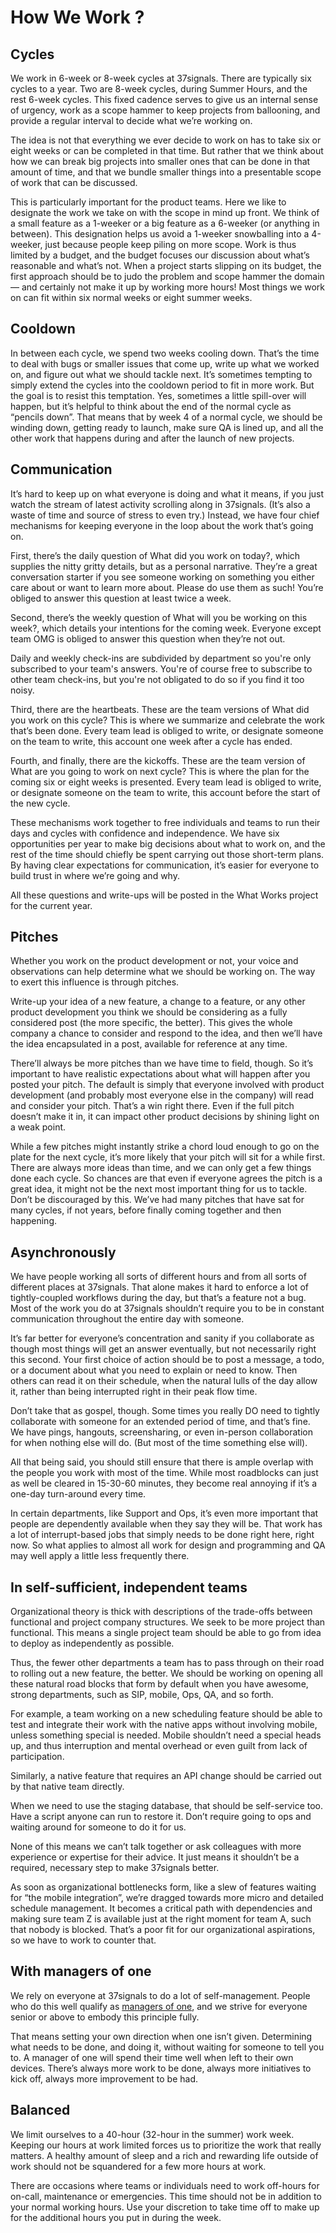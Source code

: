 # How We Work ?

## Cycles

We work in 6-week or 8-week cycles at 37signals. There are typically six cycles to a year. Two are 8-week cycles, during Summer Hours, and the rest 6-week cycles. This fixed cadence serves to give us an internal sense of urgency, work as a scope hammer to keep projects from ballooning, and provide a regular interval to decide what we’re working on.

The idea is not that everything we ever decide to work on has to take six or eight weeks or can be completed in that time. But rather that we think about how we can break big projects into smaller ones that can be done in that amount of time, and that we bundle smaller things into a presentable scope of work that can be discussed.

This is particularly important for the product teams. Here we like to designate the work we take on with the scope in mind up front. We think of a small feature as a 1-weeker or a big feature as a 6-weeker (or anything in between). This designation helps us avoid a 1-weeker snowballing into a 4-weeker, just because people keep piling on more scope. Work is thus limited by a budget, and the budget focuses our discussion about what’s reasonable and what’s not. When a project starts slipping on its budget, the first approach should be to judo the problem and scope hammer the domain — and certainly not make it up by working more hours! Most things we work on can fit within six normal weeks or eight summer weeks.

## Cooldown

In between each cycle, we spend two weeks cooling down. That’s the time to deal with bugs or smaller issues that come up, write up what we worked on, and figure out what we should tackle next. It’s sometimes tempting to simply extend the cycles into the cooldown period to fit in more work. But the goal is to resist this temptation. Yes, sometimes a little spill-over will happen, but it’s helpful to think about the end of the normal cycle as “pencils down”. That means that by week 4 of a normal cycle, we should be winding down, getting ready to launch, make sure QA is lined up, and all the other work that happens during and after the launch of new projects.

## Communication

It’s hard to keep up on what everyone is doing and what it means, if you just watch the stream of latest activity scrolling along in 37signals. (It’s also a waste of time and source of stress to even try.) Instead, we have four chief mechanisms for keeping everyone in the loop about the work that’s going on.

First, there’s the daily question of What did you work on today?, which supplies the nitty gritty details, but as a personal narrative. They’re a great conversation starter if you see someone working on something you either care about or want to learn more about. Please do use them as such! You’re obliged to answer this question at least twice a week.

Second, there’s the weekly question of What will you be working on this week?, which details your intentions for the coming week. Everyone except team OMG is obliged to answer this question when they’re not out.

Daily and weekly check-ins are subdivided by department so you're only subscribed to your team's answers. You're of course free to subscribe to other team check-ins, but you're not obligated to do so if you find it too noisy.

Third, there are the heartbeats. These are the team versions of What did you work on this cycle? This is where we summarize and celebrate the work that’s been done. Every team lead is obliged to write, or designate someone on the team to write, this account one week after a cycle has ended.

Fourth, and finally, there are the kickoffs. These are the team version of What are you going to work on next cycle? This is where the plan for the coming six or eight weeks is presented. Every team lead is obliged to write, or designate someone on the team to write, this account before the start of the new cycle. 

These mechanisms work together to free individuals and teams to run their days and cycles with confidence and independence. We have six opportunities per year to make big decisions about what to work on, and the rest of the time should chiefly be spent carrying out those short-term plans. By having clear expectations for communication, it’s easier for everyone to build trust in where we’re going and why.

All these questions and write-ups will be posted in the What Works project for the current year.

## Pitches

Whether you work on the product development or not, your voice and observations can help determine what we should be working on. The way to exert this influence is through pitches.

Write-up your idea of a new feature, a change to a feature, or any other product development you think we should be considering as a fully considered post (the more specific, the better). This gives the whole company a chance to consider and respond to the idea, and then we’ll have the idea encapsulated in a post, available for reference at any time.

There’ll always be more pitches than we have time to field, though. So it’s important to have realistic expectations about what will happen after you posted your pitch. The default is simply that everyone involved with product development (and probably most everyone else in the company) will read and consider your pitch. That’s a win right there. Even if the full pitch doesn’t make it in, it can impact other product decisions by shining light on a weak point.

While a few pitches might instantly strike a chord loud enough to go on the plate for the next cycle, it’s more likely that your pitch will sit for a while first. There are always more ideas than time, and we can only get a few things done each cycle. So chances are that even if everyone agrees the pitch is a great idea, it might not be the next most important thing for us to tackle. Don’t be discouraged by this. We’ve had many pitches that have sat for many cycles, if not years, before finally coming together and then happening.

## Asynchronously

We have people working all sorts of different hours and from all sorts of different places at 37signals. That alone makes it hard to enforce a lot of tightly-coupled workflows during the day, but that’s a feature not a bug. Most of the work you do at 37signals shouldn’t require you to be in constant communication throughout the entire day with someone.

It’s far better for everyone’s concentration and sanity if you collaborate as though most things will get an answer eventually, but not necessarily right this second. Your first choice of action should be to post a message, a todo, or a document about what you need to explain or need to know. Then others can read it on their schedule, when the natural lulls of the day allow it, rather than being interrupted right in their peak flow time.

Don’t take that as gospel, though. Some times you really DO need to tightly collaborate with someone for an extended period of time, and that’s fine. We have pings, hangouts, screensharing, or even in-person collaboration for when nothing else will do. (But most of the time something else will).

All that being said, you should still ensure that there is ample overlap with the people you work with most of the time. While most roadblocks can just as well be cleared in 15-30-60 minutes, they become real annoying if it’s a one-day turn-around every time.

In certain departments, like Support and Ops, it’s even more important that people are dependently available when they say they will be. That work has a lot of interrupt-based jobs that simply needs to be done right here, right now. So what applies to almost all work for design and programming and QA may well apply a little less frequently there.

## In self-sufficient, independent teams

Organizational theory is thick with descriptions of the trade-offs between functional and project company structures. We seek to be more project than functional. This means a single project team should be able to go from idea to deploy as independently as possible.

Thus, the fewer other departments a team has to pass through on their road to rolling out a new feature, the better. We should be working on opening all these natural road blocks that form by default when you have awesome, strong departments, such as SIP, mobile, Ops, QA, and so forth.

For example, a team working on a new scheduling feature should be able to test and integrate their work with the native apps without involving mobile, unless something special is needed. Mobile shouldn’t need a special heads up, and thus interruption and mental overhead or even guilt from lack of participation.

Similarly, a native feature that requires an API change should be carried out by that native team directly.

When we need to use the staging database, that should be self-service too. Have a script anyone can run to restore it. Don’t require going to ops and waiting around for someone to do it for us.

None of this means we can’t talk together or ask colleagues with more experience or expertise for their advice. It just means it shouldn’t be a required, necessary step to make 37signals better.

As soon as organizational bottlenecks form, like a slew of features waiting for “the mobile integration”, we’re dragged towards more micro and detailed schedule management. It becomes a critical path with dependencies and making sure team Z is available just at the right moment for team A, such that nobody is blocked. That’s a poor fit for our organizational aspirations, so we have to work to counter that.

## With managers of one

We rely on everyone at 37signals to do a lot of self-management. People who do this well qualify as [managers of one](https://signalvnoise.com/posts/1430-hire-managers-of-one), and we strive for everyone senior or above to embody this principle fully.

That means setting your own direction when one isn’t given. Determining what needs to be done, and doing it, without waiting for someone to tell you to. A manager of one will spend their time well when left to their own devices. There’s always more work to be done, always more initiatives to kick off, always more improvement to be had.

## Balanced

We limit ourselves to a 40-hour (32-hour in the summer) work week. Keeping our hours at work limited forces us to prioritize the work that really matters. A healthy amount of sleep and a rich and rewarding life outside of work should not be squandered for a few more hours at work.

There are occasions where teams or individuals need to work off-hours for on-call, maintenance or emergencies. This time should not be in addition to your normal working hours. Use your discretion to take time off to make up for the additional hours you put in during the week.
